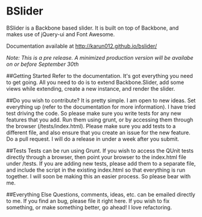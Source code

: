 BSlider
==========
BSlider is a Backbone based slider. It is built on top of Backbone, and makes use of jQuery-ui and Font Awesome. 

Documentation available at http://karun012.github.io/bslider/

_Note: This is a pre release. A minimized production version will be availabe on or before September 30th_

##Getting Started
Refer to the documentation. It's got everything you need to get going. All you need to do is to extend Backbone.Slider, add
some views while extending, create a new instance, and render the slider.

##Do you wish to contribute?
It is pretty simple. I am open to new ideas. Set everything up (refer to the documentation for more information). 
I have tried test driving the code. So please make sure you write tests for any new features that you add. Run them using 
grunt, or by accessing them through the browser (/tests/index.html). Please make sure you add tests to a different file, 
and also ensure that you create an issue for the new feature. Do a pull request. I will do a release in under a week after 
you submit.

##Tests
Tests can be run using Grunt. If you wish to access the QUnit tests directly through a browser, then point your browser to 
the index.html file under /tests. If you are adding new tests, please add them to a separate file, and include the script 
in the existing index.html so that everything is run together. I will soon be making this an easier process. So please 
bear with me.

##Everything Else
Questions, comments, ideas, etc. can be emailed directly to me. If you find an bug, please file it right here. If you 
wish to fix something, or make something better, go ahead! I love refactoring.

